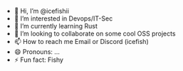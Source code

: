 - 👋 Hi, I’m @icefishii
- 👀 I’m interested in Devops/IT-Sec
- 🌱 I’m currently learning Rust
- 💞️ I’m looking to collaborate on some cool OSS projects
- 📫 How to reach me Email or Discord (icefish)
- 😄 Pronouns: ...
- ⚡ Fun fact: Fishy

<!---
icefishii/icefishii is a ✨ special ✨ repository because its `README.md` (this file) appears on your GitHub profile.
You can click the Preview link to take a look at your changes.
--->
